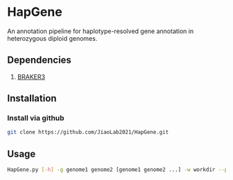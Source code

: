 # HapGene
An annotation pipeline for haplotype-resolved gene annotation in heterozygous diploid genomes.

## Dependencies
1. [BRAKER3](https://github.com/Gaius-Augustus/BRAKER)

## Installation
### Install via github
```bash
git clone https://github.com/JiaoLab2021/HapGene.git
```

## Usage
```bash
HapGene.py [-h] -g genome1 genome2 [genome1 genome2 ...] -w workdir --protein protein -t threads -r rawdatadir -s species -p prefix1 prefix2 [prefix1 prefix2 ...] [--TE_anno] [--long] [--lib TE_library] [--threshold THRESHOLD] [--lencf length_cutoff] [--tpmcf TPM_Value_cutoff]
```


